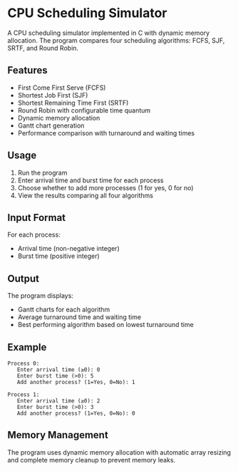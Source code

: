 # CPU Scheduling Simulator

A CPU scheduling simulator implemented in C with dynamic memory allocation. The program compares four scheduling algorithms: FCFS, SJF, SRTF, and Round Robin.

## Features

- First Come First Serve (FCFS)
- Shortest Job First (SJF)  
- Shortest Remaining Time First (SRTF)
- Round Robin with configurable time quantum
- Dynamic memory allocation
- Gantt chart generation
- Performance comparison with turnaround and waiting times


## Usage

1. Run the program
2. Enter arrival time and burst time for each process
3. Choose whether to add more processes (1 for yes, 0 for no)
4. View the results comparing all four algorithms

## Input Format

For each process:
- Arrival time (non-negative integer)
- Burst time (positive integer)

## Output

The program displays:
- Gantt charts for each algorithm
- Average turnaround time and waiting time
- Best performing algorithm based on lowest turnaround time

## Example

```
Process 0:
   Enter arrival time (≥0): 0
   Enter burst time (>0): 5
   Add another process? (1=Yes, 0=No): 1

Process 1:
   Enter arrival time (≥0): 2
   Enter burst time (>0): 3
   Add another process? (1=Yes, 0=No): 0
```

## Memory Management

The program uses dynamic memory allocation with automatic array resizing and complete memory cleanup to prevent memory leaks.
